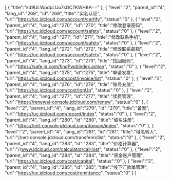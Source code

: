 [
	{
		"title":"kd9ULWpdpLUu7sGC7KWH8A=="
	},
	{
		"level":"2",
		"parent_id":"4",
		"lang_id":"269",
		"id":"269",
		"title":"实名认证",
		"url":"https://uc.jdcloud.com/account/certify",
		"status":"0"
	},
	{
		"level":"2",
		"parent_id":"4",
		"lang_id":"270",
		"id":"270",
		"title":"修改登录密码",
		"url":"https://uc.jdcloud.com/account/safety",
		"status":"0"
	},
	{
		"level":"2",
		"parent_id":"4",
		"lang_id":"271",
		"id":"271",
		"title":"修改联系手机",
		"url":"https://uc.jdcloud.com/account/safety",
		"status":"0"
	},
	{
		"level":"2",
		"parent_id":"4",
		"lang_id":"272",
		"id":"272",
		"title":"修改联系邮箱",
		"url":"https://uc.jdcloud.com/account/safety",
		"status":"0"
	},
	{
		"level":"2",
		"parent_id":"4",
		"lang_id":"273",
		"id":"273",
		"title":"找回密码",
		"url":"https://safe.jd.com/findPwd/index.action",
		"status":"0"
	},
	{
		"level":"2",
		"parent_id":"4",
		"lang_id":"275",
		"id":"275",
		"title":"申请发票",
		"url":"https://uc.jdcloud.com/cost/invoice/list",
		"status":"0"
	},
	{
		"level":"2",
		"parent_id":"4",
		"lang_id":"276",
		"id":"276",
		"title":"账号充值",
		"url":"https://uc.jdcloud.com/cost/topUp",
		"status":"0"
	},
	{
		"level":"2",
		"parent_id":"4",
		"lang_id":"277",
		"id":"277",
		"title":"续费管理",
		"url":"https://renewal-console.jdcloud.com/renew",
		"status":"0"
	},
	{
		"level":"2",
		"parent_id":"4",
		"lang_id":"279",
		"id":"279",
		"title":"备案",
		"url":"https://uc.jdcloud.com/record/index",
		"status":"0"
	},
	{
		"level":"2",
		"parent_id":"4",
		"lang_id":"280",
		"id":"280",
		"title":"域名注册",
		"url":"https://net-console.jdcloud.com/domain/index",
		"status":"0"
	},
	{
		"level":"2",
		"parent_id":"4",
		"lang_id":"281",
		"id":"281",
		"title":"域名转入",
		"url":"//net-console.jdcloud.com/transferin/list",
		"status":"0"
	},
	{
		"level":"2",
		"parent_id":"4",
		"lang_id":"283",
		"id":"283",
		"title":"价格计算器",
		"url":"//www.jdcloud.com/calculator/calHost",
		"status":"0"
	},
	{
		"level":"2",
		"parent_id":"4",
		"lang_id":"284",
		"id":"284",
		"title":"资金账户管理",
		"url":"https://uc.jdcloud.com/cost/capital",
		"status":"0"
	},
	{
		"level":"2",
		"parent_id":"4",
		"lang_id":"285",
		"id":"285",
		"title":"线下汇款单管理",
		"url":"https://uc.jdcloud.com/cost/remittance",
		"status":"0"
	}
]